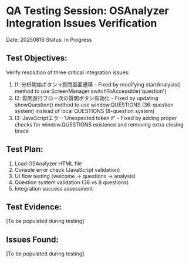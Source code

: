 # QA Testing Session: OSAnalyzer Integration Issues Verification
Date: 20250816
Status: In Progress

## Test Objectives:
Verify resolution of three critical integration issues:
1. I1: 分析開始ボタン→質問画面遷移 - Fixed by modifying startAnalysis() method to use ScreenManager.switchToAccessible('question')
2. I2: 質問進行フロー次の質問ボタン有効化 - Fixed by updating showQuestion() method to use window.QUESTIONS (36-question system) instead of local QUESTIONS (8-question system)  
3. I3: JavaScriptエラー'Unexpected token if' - Fixed by adding proper checks for window.QUESTIONS existence and removing extra closing brace

## Test Plan:
1. Load OSAnalyzer HTML file
2. Console error check (JavaScript validation)
3. UI flow testing (welcome → questions → analysis)
4. Question system validation (36 vs 8 questions)
5. Integration success assessment

## Test Evidence:
[To be populated during testing]

## Issues Found:
[To be populated during testing]
